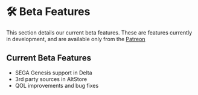 # 🛠 Beta Features

This section details our current beta features. These are features currently in development, and are available only from the [Patreon](https://www.patreon.com/rileytestut)

## Current Beta Features

* SEGA Genesis support in Delta
* 3rd party sources in AltStore
* QOL improvements and bug fixes


